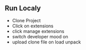 ## Run Localy

* Clone Project
* Click on extensions
* click manage extensions 
* switch developer mood on
* upload clone file on load unpack  



